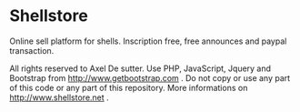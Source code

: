 # Shellstore
Online sell platform for shells.
Inscription free, free announces and paypal transaction.

All rights reserved to Axel De sutter. Use PHP, JavaScript, Jquery and Bootstrap from http://www.getbootstrap.com .
Do not copy or use any part of this code or any part of this repository. More informations on http://www.shellstore.net .
